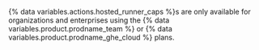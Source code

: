 {% data variables.actions.hosted_runner_caps %}s are only available for organizations and enterprises using the {% data variables.product.prodname_team %} or {% data variables.product.prodname_ghe_cloud %} plans.
